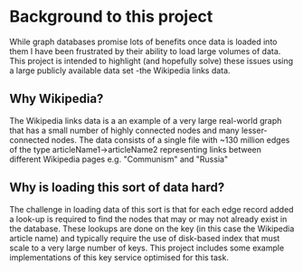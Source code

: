 # Background to this project #

While graph databases promise lots of benefits once data is loaded into them I have been frustrated by their ability to load large volumes of data. This project is intended to highlight (and hopefully solve) these issues using a large publicly available data set -the Wikipedia links data.
## Why Wikipedia? ##
The Wikipedia links data is a an example of a very large real-world graph that has a small number of highly connected nodes and many lesser-connected nodes. The data consists of a single file with ~130 million edges of the type articleName1->articleName2 representing links between different Wikipedia pages e.g. "Communism" and "Russia"
## Why is loading this sort of data hard? ##
The challenge in loading data of this sort is that for each edge record added a look-up is required to find the nodes that may or may not already exist in the database. These lookups are done on the key (in this case the Wikipedia article name) and typically require the use of disk-based index that must scale to a very large number of keys. This project includes some example implementations of this key service optimised for this task.